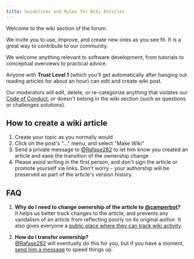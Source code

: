 ```yaml
---
title: Guidelines and Rules for Wiki Articles
---
```

Welcome to the wiki section of the forum.

We invite you to use, improve, and create new ones as you see fit. It is a great way to contribute to our community.

We welcome anything relevant to software development, from tutorials to conceptual overviews to practical advice.

Anyone with **Trust Level 1** (which you'll get automatically after hanging out reading articles for about an hour) can edit and create wiki post.

Our moderators will edit, delete, or re-categorize anything that violates our [Code of Conduct.](https://www.freecodecamp.com/code-of-conduct) or doesn't belong in the wiki section (such as questions or challenges solutions).

## How to create a wiki article

1.  Create your topic as you normally would
2.  Click on the post's "..." menu, and select "Make Wiki"
3.  Send a private message to [@Rafase282](/users/rafase282) to let him know you created an article and ease the transition of the ownership change
4.  Please avoid writing in the first person, and don't sign the article or promote yourself via links. Don't worry - your authorship will be preserved as part of the article's version history.

## FAQ

1.  **Why do I need to change ownership of the article to [@camperbot](/users/camperbot)?**  
    It helps us better track changes to the article, and prevents any vandalism of an article from reflecting poorly on its original author. It also gives everyone a [public place where they can track wiki activity](//forum.freecodecamp.com/users/camperbot/activity).

2.  **How do I transfer ownership?**  
    [@Rafase282](/users/rafase282) will eventually do this for you, but if you have a moment, [send him a message](//forum.freecodecamp.com/users/rafase282) to speed things up.